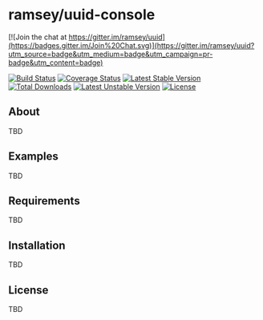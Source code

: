 # ramsey/uuid-console

[![Join the chat at https://gitter.im/ramsey/uuid](https://badges.gitter.im/Join%20Chat.svg)](https://gitter.im/ramsey/uuid?utm_source=badge&utm_medium=badge&utm_campaign=pr-badge&utm_content=badge)

[![Build Status](https://travis-ci.org/ramsey/uuid-console.svg?branch=master)](https://travis-ci.org/ramsey/uuid-console)
[![Coverage Status](https://coveralls.io/repos/ramsey/uuid-console/badge.svg?branch=master)](https://coveralls.io/r/ramsey/uuid-console)
[![Latest Stable Version](https://poser.pugx.org/ramsey/uuid-console/v/stable)](https://packagist.org/packages/ramsey/uuid-console)
[![Total Downloads](https://poser.pugx.org/ramsey/uuid-console/downloads)](https://packagist.org/packages/ramsey/uuid-console)
[![Latest Unstable Version](https://poser.pugx.org/ramsey/uuid-console/v/unstable)](https://packagist.org/packages/ramsey/uuid-console)
[![License](https://poser.pugx.org/ramsey/uuid-console/license)](https://packagist.org/packages/ramsey/uuid-console)

## About

TBD

## Examples

TBD

## Requirements

TBD

## Installation

TBD

## License

TBD
